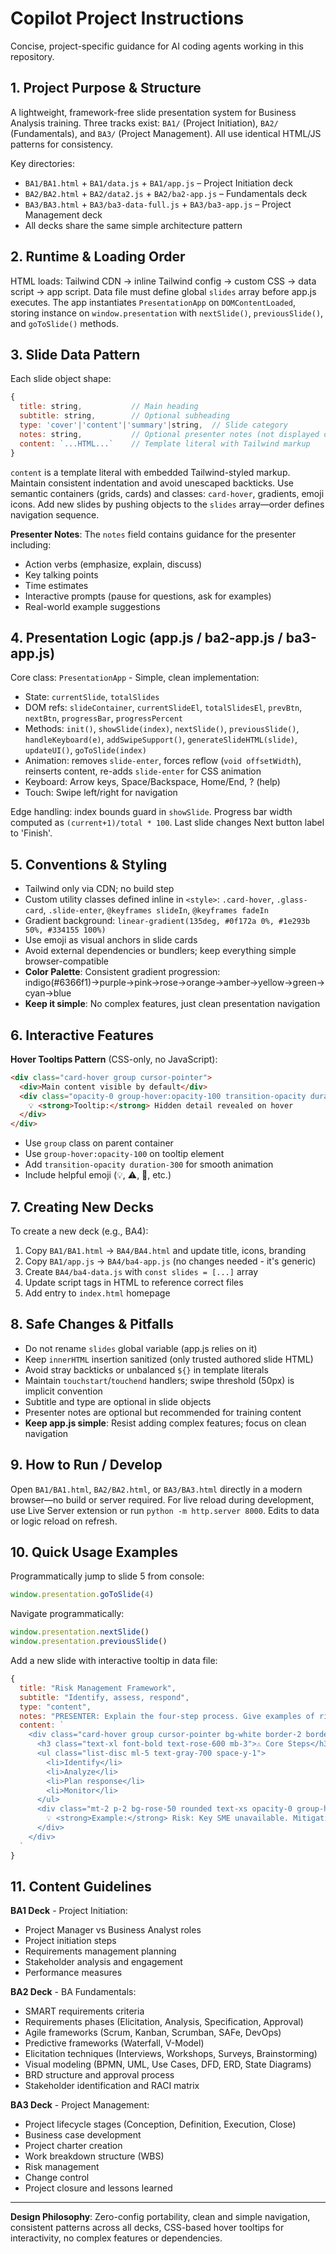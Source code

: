 # Copilot Project Instructions

Concise, project-specific guidance for AI coding agents working in this repository.

## 1. Project Purpose & Structure
A lightweight, framework-free slide presentation system for Business Analysis training. Three tracks exist: `BA1/` (Project Initiation), `BA2/` (Fundamentals), and `BA3/` (Project Management). All use identical HTML/JS patterns for consistency.

Key directories:
- `BA1/BA1.html` + `BA1/data.js` + `BA1/app.js` – Project Initiation deck
- `BA2/BA2.html` + `BA2/data2.js` + `BA2/ba2-app.js` – Fundamentals deck
- `BA3/BA3.html` + `BA3/ba3-data-full.js` + `BA3/ba3-app.js` – Project Management deck
- All decks share the same simple architecture pattern

## 2. Runtime & Loading Order
HTML loads: Tailwind CDN → inline Tailwind config → custom CSS → data script → app script. Data file must define global `slides` array before app.js executes. The app instantiates `PresentationApp` on `DOMContentLoaded`, storing instance on `window.presentation` with `nextSlide()`, `previousSlide()`, and `goToSlide()` methods.

## 3. Slide Data Pattern
Each slide object shape:
```javascript
{ 
  title: string,           // Main heading
  subtitle: string,        // Optional subheading
  type: 'cover'|'content'|'summary'|string,  // Slide category
  notes: string,           // Optional presenter notes (not displayed on slide)
  content: `...HTML...`    // Template literal with Tailwind markup
}
```
`content` is a template literal with embedded Tailwind-styled markup. Maintain consistent indentation and avoid unescaped backticks. Use semantic containers (grids, cards) and classes: `card-hover`, gradients, emoji icons. Add new slides by pushing objects to the `slides` array—order defines navigation sequence.

**Presenter Notes**: The `notes` field contains guidance for the presenter including:
- Action verbs (emphasize, explain, discuss)
- Key talking points
- Time estimates
- Interactive prompts (pause for questions, ask for examples)
- Real-world example suggestions

## 4. Presentation Logic (app.js / ba2-app.js / ba3-app.js)
Core class: `PresentationApp` - Simple, clean implementation:
- State: `currentSlide`, `totalSlides`
- DOM refs: `slideContainer`, `currentSlideEl`, `totalSlidesEl`, `prevBtn`, `nextBtn`, `progressBar`, `progressPercent`
- Methods: `init()`, `showSlide(index)`, `nextSlide()`, `previousSlide()`, `handleKeyboard(e)`, `addSwipeSupport()`, `generateSlideHTML(slide)`, `updateUI()`, `goToSlide(index)`
- Animation: removes `slide-enter`, forces reflow (`void offsetWidth`), reinserts content, re-adds `slide-enter` for CSS animation
- Keyboard: Arrow keys, Space/Backspace, Home/End, ? (help)
- Touch: Swipe left/right for navigation

Edge handling: index bounds guard in `showSlide`. Progress bar width computed as `(current+1)/total * 100`. Last slide changes Next button label to 'Finish'.

## 5. Conventions & Styling
- Tailwind only via CDN; no build step
- Custom utility classes defined inline in `<style>`: `.card-hover`, `.glass-card`, `.slide-enter`, `@keyframes slideIn`, `@keyframes fadeIn`
- Gradient background: `linear-gradient(135deg, #0f172a 0%, #1e293b 50%, #334155 100%)`
- Use emoji as visual anchors in slide cards
- Avoid external dependencies or bundlers; keep everything simple browser-compatible
- **Color Palette**: Consistent gradient progression: indigo(#6366f1)→purple→pink→rose→orange→amber→yellow→green→cyan→blue
- **Keep it simple**: No complex features, just clean presentation navigation

## 6. Interactive Features
**Hover Tooltips Pattern** (CSS-only, no JavaScript):
```html
<div class="card-hover group cursor-pointer">
  <div>Main content visible by default</div>
  <div class="opacity-0 group-hover:opacity-100 transition-opacity duration-300">
    💡 <strong>Tooltip:</strong> Hidden detail revealed on hover
  </div>
</div>
```
- Use `group` class on parent container
- Use `group-hover:opacity-100` on tooltip element
- Add `transition-opacity duration-300` for smooth animation
- Include helpful emoji (💡, ⚠️, 🔗, etc.)

## 7. Creating New Decks
To create a new deck (e.g., BA4):
1. Copy `BA1/BA1.html` → `BA4/BA4.html` and update title, icons, branding
2. Copy `BA1/app.js` → `BA4/ba4-app.js` (no changes needed - it's generic)
3. Create `BA4/ba4-data.js` with `const slides = [...]` array
4. Update script tags in HTML to reference correct files
5. Add entry to `index.html` homepage

## 8. Safe Changes & Pitfalls
- Do not rename `slides` global variable (app.js relies on it)
- Keep `innerHTML` insertion sanitized (only trusted authored slide HTML)
- Avoid stray backticks or unbalanced `${}` in template literals
- Maintain `touchstart`/`touchend` handlers; swipe threshold (50px) is implicit convention
- Subtitle and type are optional in slide objects
- Presenter notes are optional but recommended for training content
- **Keep app.js simple**: Resist adding complex features; focus on clean navigation

## 9. How to Run / Develop
Open `BA1/BA1.html`, `BA2/BA2.html`, or `BA3/BA3.html` directly in a modern browser—no build or server required. For live reload during development, use Live Server extension or run `python -m http.server 8000`. Edits to data or logic reload on refresh.

## 10. Quick Usage Examples
Programmatically jump to slide 5 from console:
```javascript
window.presentation.goToSlide(4)
```
Navigate programmatically:
```javascript
window.presentation.nextSlide()
window.presentation.previousSlide()
```
Add a new slide with interactive tooltip in data file:
```javascript
{
  title: "Risk Management Framework",
  subtitle: "Identify, assess, respond",
  type: "content",
  notes: "PRESENTER: Explain the four-step process. Give examples of risks from recent projects. Discuss mitigation vs acceptance strategies. Time estimate: 5 minutes.",
  content: `
    <div class="card-hover group cursor-pointer bg-white border-2 border-rose-200 p-6 rounded-xl">
      <h3 class="text-xl font-bold text-rose-600 mb-3">⚠️ Core Steps</h3>
      <ul class="list-disc ml-5 text-gray-700 space-y-1">
        <li>Identify</li>
        <li>Analyze</li>
        <li>Plan response</li>
        <li>Monitor</li>
      </ul>
      <div class="mt-2 p-2 bg-rose-50 rounded text-xs opacity-0 group-hover:opacity-100 transition-opacity duration-300">
        💡 <strong>Example:</strong> Risk: Key SME unavailable. Mitigation: Cross-train team members
      </div>
    </div>
  `
}
```

## 11. Content Guidelines

**BA1 Deck** - Project Initiation:
- Project Manager vs Business Analyst roles
- Project initiation steps
- Requirements management planning
- Stakeholder analysis and engagement
- Performance measures

**BA2 Deck** - BA Fundamentals:
- SMART requirements criteria
- Requirements phases (Elicitation, Analysis, Specification, Approval)
- Agile frameworks (Scrum, Kanban, Scrumban, SAFe, DevOps)
- Predictive frameworks (Waterfall, V-Model)
- Elicitation techniques (Interviews, Workshops, Surveys, Brainstorming)
- Visual modeling (BPMN, UML, Use Cases, DFD, ERD, State Diagrams)
- BRD structure and approval process
- Stakeholder identification and RACI matrix

**BA3 Deck** - Project Management:
- Project lifecycle stages (Conception, Definition, Execution, Close)
- Business case development
- Project charter creation
- Work breakdown structure (WBS)
- Risk management
- Change control
- Project closure and lessons learned

---
**Design Philosophy**: Zero-config portability, clean and simple navigation, consistent patterns across all decks, CSS-based hover tooltips for interactivity, no complex features or dependencies.
